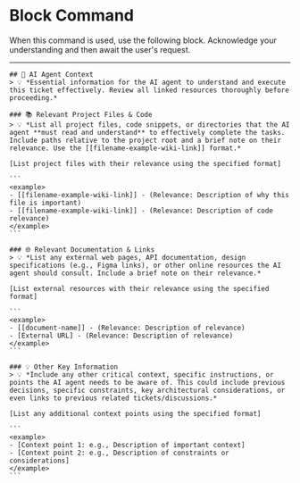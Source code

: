 # Block Command

When this command is used, use the following block. Acknowledge your understanding and then await the user's request.

---

``````````
## 🤖 AI Agent Context
> 💡 *Essential information for the AI agent to understand and execute this ticket effectively. Review all linked resources thoroughly before proceeding.*

### 📚 Relevant Project Files & Code
> 💡 *List all project files, code snippets, or directories that the AI agent **must read and understand** to effectively complete the tasks. Include paths relative to the project root and a brief note on their relevance. Use the [[filename-example-wiki-link]] format.*

[List project files with their relevance using the specified format]

```
<example>
- [[filename-example-wiki-link]] - (Relevance: Description of why this file is important)
- [[filename-example-wiki-link]] - (Relevance: Description of code relevance)
</example>
```

### 🌐 Relevant Documentation & Links
> 💡 *List any external web pages, API documentation, design specifications (e.g., Figma links), or other online resources the AI agent should consult. Include a brief note on their relevance.*

[List external resources with their relevance using the specified format]

```
<example>
- [[document-name]] - (Relevance: Description of relevance)
- [External URL] - (Relevance: Description of relevance)
</example>
```

### 💡 Other Key Information
> 💡 *Include any other critical context, specific instructions, or points the AI agent needs to be aware of. This could include previous decisions, specific constraints, key architectural considerations, or even links to previous related tickets/discussions.*

[List any additional context points using the specified format]

```
<example>
- [Context point 1: e.g., Description of important context]
- [Context point 2: e.g., Description of constraints or considerations]
</example>
```
``````````
